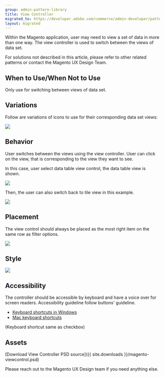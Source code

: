 ```yaml
---
group: admin-pattern-library
title: View Controller
migrated_to: https://developer.adobe.com/commerce/admin-developer/pattern-library/controls/view-controller/
layout: migrated
---
```

Within the Magento application, user may need to view a set of data in more than one way. The view controller is used to switch between the views of data set.

For solutions not described in this article, please refer to other related patterns or contact the Magento UX Design Team.

## When to Use/When Not to Use

Only use for switching between views of data set.

## Variations

Follow are variations of icons to use for their corresponding data set views:

![](img/variation.jpg)

## Behavior

User switches between the views using the view controller. User can click on the view, that is corresponding to the view they want to see.

In this case, user select data table view control, the data table view is shown.

![](img/behavior.jpg)

Then, the user can also switch back to tile view in this example.

![](img/behavior2.jpg)

## Placement

The view control should always be placed as the most right item on the same row as filter options.

![](img/Placement.jpg)

## Style

![](img/style.jpg)

## Accessibility

The controller should be accessible by keyboard and have a voice over for screen readers. Accessibility guideline follow buttons' guideline.

*  [Keyboard shortcuts in Windows](https://support.microsoft.com/en-us/help/12445/windows-keyboard-shortcuts)
*  [Mac keyboard shortcuts](https://support.apple.com/en-us/HT201236)

(Keyboard shortcut same as checkbox)

## Assets

[Download View Controller PSD source]({{ site.downloads }}/magento-viewcontrol.psd)

Please reach out to the Magento UX Design team if you need anything else.
